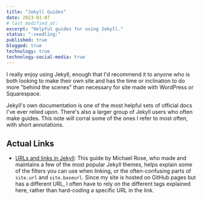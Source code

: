 ```yaml
---
title: "Jekyll Guides"
date: 2023-01-07  
# last_modified_at:  
excerpt: "Helpful guides for using Jekyll."
status: ":seedling:"  
published: true
blogged: true
technology: true
technology-social-media: true
---
```


I really enjoy using Jekyll, enough that I'd recommend it to anyone who is both looking to make their own site and has the time or inclination to do more "behind the scenes" than necessary for site made with WordPress or Squarespace.  

Jekyll's own documentation is one of the most helpful sets of official docs I've ever relied upon. There's also a larger group of Jekyll users who often make guides. This note will corral some of the ones I refer to most often, with short annotations.  

## Actual Links  

- [URLs and links in Jekyll](https://mademistakes.com/mastering-jekyll/how-to-link/): This guide by Michael Rose, who made and maintains a few of the most popular Jekyll themes, helps explain some of the filters you can use when linking, or the often-confusing parts of `site.url` and `site.baseurl`. Since my site is hosted on GitHub pages but has a different URL, I often have to rely on the different tags explained here, rather than hard-coding a specific URL in the link.  